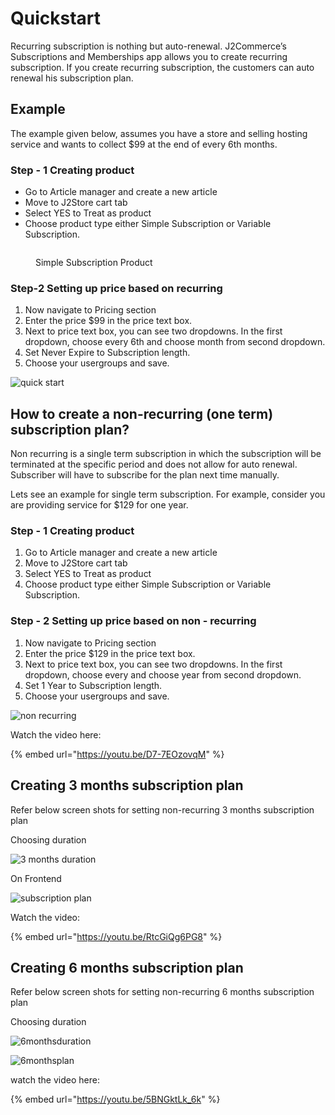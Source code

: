 # Quickstart

Recurring subscription is nothing but auto-renewal. J2Commerce’s Subscriptions and Memberships app allows you to create recurring subscription. If you create recurring subscription, the customers can auto renewal his subscription plan.

## Example <a href="#example" id="example"></a>

The example given below, assumes you have a store and selling hosting service and wants to collect $99 at the end of every 6th months.

### Step - 1 Creating product <a href="#step---1-creating-product" id="step---1-creating-product"></a>

* Go to Article manager and create a new article
* Move to J2Store cart tab
* Select YES to Treat as product
* Choose product type either Simple Subscription or Variable Subscription.

<figure><img src="../.gitbook/assets/simple subscription.webp" alt=""><figcaption><p>Simple Subscription Product</p></figcaption></figure>

### Step-2 Setting up price based on recurring <a href="#step-2-setting-up-price-based-on-recurring" id="step-2-setting-up-price-based-on-recurring"></a>

1. Now navigate to Pricing section
2. Enter the price $99 in the price text box.
3. Next to price text box, you can see two dropdowns. In the first dropdown, choose every 6th and choose month from second dropdown.
4. Set Never Expire to Subscription length.
5. Choose your usergroups and save.

![quick start](../.gitbook/assets/pricing.webp)

## How to create a non-recurring (one term) subscription plan? <a href="#how-to-create-a-non-recurring-one-term-subscription-plan" id="how-to-create-a-non-recurring-one-term-subscription-plan"></a>

Non recurring is a single term subscription in which the subscription will be terminated at the specific period and does not allow for auto renewal. Subscriber will have to subscribe for the plan next time manually.

Lets see an example for single term subscription. For example, consider you are providing service for $129 for one year.

### Step - 1 Creating product <a href="#step---1-creating-product-1" id="step---1-creating-product-1"></a>

1. Go to Article manager and create a new article
2. Move to J2Store cart tab
3. Select YES to Treat as product
4. Choose product type either Simple Subscription or Variable Subscription.

### Step - 2 Setting up price based on non - recurring <a href="#step---2-setting-up-price-based-on-non---recurring" id="step---2-setting-up-price-based-on-non---recurring"></a>

1. Now navigate to Pricing section
2. Enter the price $129 in the price text box.
3. Next to price text box, you can see two dropdowns. In the first dropdown, choose every and choose year from second dropdown.
4. Set 1 Year to Subscription length.
5. Choose your usergroups and save.

![non recurring](../.gitbook/assets/pricing1.webp)

Watch the video here:

{% embed url="https://youtu.be/D7-7EOzovqM" %}

## Creating 3 months subscription plan <a href="#creating-3-months-subscription-plan" id="creating-3-months-subscription-plan"></a>

Refer below screen shots for setting non-recurring 3 months subscription plan

Choosing duration

![3 months duration](../.gitbook/assets/pricing2.webp)

On Frontend

![subscription plan](https://raw.githubusercontent.com/j2store/doc-images/master/subscriptions-and-memberships/quick-start/3-months-subs-plan.png)

Watch the video:

{% embed url="https://youtu.be/RtcGiQg6PG8" %}

## Creating 6 months subscription plan <a href="#creating-6-months-subscription-plan" id="creating-6-months-subscription-plan"></a>

Refer below screen shots for setting non-recurring 6 months subscription plan

Choosing duration

![6monthsduration](../.gitbook/assets/pricing3.webp)

![6monthsplan](https://raw.githubusercontent.com/j2store/doc-images/master/subscriptions-and-memberships/quick-start/6-months-subs-plan.png)

watch the video here:

{% embed url="https://youtu.be/5BNGktLk_6k" %}
